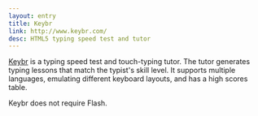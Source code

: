 ```yaml
---
layout: entry
title: Keybr
link: http://www.keybr.com/
desc: HTML5 typing speed test and tutor
---
```


[Keybr][1] is a typing speed test and touch-typing tutor. The tutor generates typing lessons that match the typist's skill level. It supports multiple languages, emulating different keyboard layouts, and has a high scores table. 

Keybr does not require Flash.

[1]: http://www.keybr.com/
